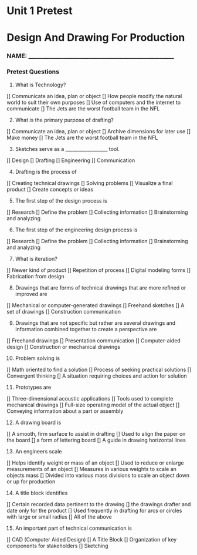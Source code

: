 # Unit 1 Pretest

# Design And Drawing For Production

### NAME: ___________________________________________________

### Pretest Questions

1. What is Technology?

[] Communicate an idea, plan or object
[] How people modify the natural world to suit their own purposes
[] Use of computers and the internet to communicate
[] The Jets are the worst football team in the NFL

2. What is the primary purpose of drafting?

[] Communicate an idea, plan or object
[] Archive dimensions for later use
[] Make money
[] The Jets are the worst football team in the NFL

3. Sketches serve as a __________________ tool.

[] Design
[] Drafting
[] Engineering
[] Communication

4. Drafting is the process of

[] Creating technical drawings
[] Solving problems
[] Visualize a final product
[] Create concepts or ideas

5. The first step of the design process is

[] Research
[] Define the problem
[] Collecting information
[] Brainstorming and analyzing

6. The first step of the engineering design process is

[] Research
[] Define the problem
[] Collecting information
[] Brainstorming and analyzing

7. What is iteration?

[] Newer kind of product
[] Repetition of process
[] Digital modeling forms
[] Fabrication from design

8. Drawings that are forms of technical drawings  that are more refined or improved are

[] Mechanical or computer-generated drawings
[] Freehand sketches
[] A set of drawings
[] Construction communication

9. Drawings that are not specific but rather are several drawings and information combined together to create a perspective are

[] Freehand drawings
[] Presentation communication
[] Computer-aided design
[] Construction or mechanical drawings

10. Problem solving is

[] Math oriented to find a solution
[] Process of seeking practical solutions
[] Convergent thinking
[] A situation requiring choices and action for solution

11. Prototypes are

[] Three-dimensional acoustic applications
[] Tools used to complete mechanical drawings
[] Full-size operating model of the actual object
[] Conveying information about a part or assembly

12. A drawing board is

[] A smooth, firm surface to assist in drafting
[] Used to align the paper on the board
[] a form of lettering board
[] A guide in drawing horizontal lines

13. An engineers scale

[] Helps identify weight or mass of an object
[] Used to reduce or enlarge measurements of an object
[] Measures in various weights to scale an objects mass
[] Divided into various mass divisions to scale an object down or up for production

14. A title block identifies

[] Certain recorded data pertinent to the drawing
[] the drawings drafter and date only for the product
[] Used frequently in drafting for arcs or circles with large or small radius
[] All of the above

15. An important part of technical communication is

[] CAD (Computer Aided Design)
[] A Title Block
[] Organization of key components for stakeholders
[] Sketching
